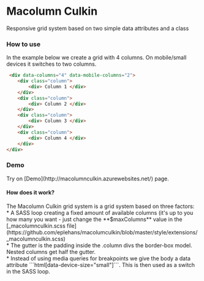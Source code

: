 <h1>Macolumn Culkin</h1>
<p>Responsive grid system based on two simple data attributes and a class</p>



<h3>How to use</h3>
<p>In the example below we create a grid with 4 columns. On mobile/small devices it switches to two columns.</p>

```html
 <div data-columns="4" data-mobile-columns="2">
	<div class="column">
		<div> Column 1 </div>
	</div>
	<div class="column">
		<div> Column 2 </div>
	</div>
	<div class="column">
		<div> Column 3 </div>
	</div>
	<div class="column">
		<div> Column 4 </div>
	</div>
</div>
```



<h3>Demo</h3>
Try on [Demo](http://macolumnculkin.azurewebsites.net/) page.<br>


<h4>How does it work?</h4>
<p>
	The Macolumn Culkin grid system is a grid system based on three factors: <br>
	* A SASS loop creating a fixed amount of available columns (it's up to you how many you want - just change the **$maxColumns** value in the [_macolumnculkin.scss file](https://github.com/eplehans/macolumculkin/blob/master/style/extensions/_macolumnculkin.scss) <br>
	* The gutter is the padding inside the .column divs the border-box model. Nested columns get half the gutter.<br>
	* Instead of using media queries for breakpoints we give the body a data attribute ```html[data-device-size="small"]```. This is then used as a switch in the SASS loop.<br>


</p>